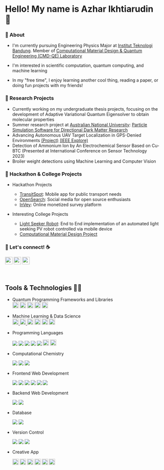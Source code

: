<h1 align="left">Hello! My name is Azhar Ikhtiarudin 👋</h1>


<h3 align="left">🔷 About</h3>


- I'm currently pursuing Engineering Physics Major at [Institut Teknologi Bandung](https://itb.ac.id). Member of [Computational Material Design & Quantum Engineering (CMD-QE) Laboratory](https://cmd.tf.itb.ac.id/)

- I'm interested in scientific computation, quantum computing, and machine learning

- In my "free time", I enjoy learning another cool thing, reading a paper, or doing fun projects with my friends!


<h3 align="left">🔷 Research Projects</h3>

- Currently working on my undergraduate thesis projects, focusing on the development of Adaptive Variational Quantum Eigensolver to obtain molecular properties
- Summer research project at [Australian National University](https://anu.edu.au): [Particle Simulation Software for Directional Dark Matter Research](https://github.com/azhar-ikhtiarudin/frt-research-project)
- Advancing Autonomous UAV Target Localization in GPS-Denied Environments [(Project)](https://github.com/azhar-ikhtiarudin/uav-path-planning-algorithm) [(IEEE Explore)](https://ieeexplore.ieee.org/abstract/document/10284425)
- Detection of Ammonium Ion by An Electrochemical Sensor Based on Cu-BTC (Presented at International Conference on Sensor Technology 2023)
- Broiler weight detections using Machine Learning and Computer Vision 

<h3 align="left">🔷 Hackathon & College Projects</h3>

- Hackathon Projects
    - [TransitSpot](https://github.com/omaewa-mo-shinderu-APEC/TransitSpot): Mobile app for public transport needs
    - [OpenSearch](https://github.com/GarudaHacksMafiaTeam/OpenSearch): Social media for open source enthusiasts
    - [InVey](https://github.com/findit-omae-wa-mou-shindeiru/Invey): Online monetized survey platform

- Interesting College Projects
    - [Light Seeker Robot](https://github.com/MSMazaya/Tubes-LTF2): End to End implementation of an automated light seeking PV robot controlled via mobile device
    - [Computational Material Design Project](https://github.com/azhar-ikhtiarudin/computational-material-design)


<h3 align="left">🔷 Let's connect! ☕</h3>

<a href="https://www.linkedin.com/in/azhar-ikhtiarudin/"><img src="https://img.shields.io/badge/linkedin-%230077B5.svg?style=for-the-badge&logo=linkedin&logoColor=white" height="24px"></a>
<a href="mailto: 13320041@mahasiswa.itb.ac.id"><img src="https://img.shields.io/badge/email-0078D4?style=for-the-badge&logo=microsoft-outlook&logoColor=white" height="24px"></a>
<a href="https://azhar.ikhtiarudin.com/"><img src="https://img.shields.io/badge/Personal%20website-4285F4?style=for-the-badge&logo=GoogleChrome&logoColor=white" height="24px">
</a>

<!-- <a href="https://www.instagram.com/azhar.ikhtiarudin/" ><img src="https://img.shields.io/badge/Instagram-%23E4405F.svg?style=for-the-badge&logo=Instagram&logoColor=white" height="24px"> </a> -->
<br/>

## Tools & Technologies 👨‍💻

- Quantum Programming Frameworks and Libraries<br>
    <a href="https://qiskit.org/" target="_blank"><img alt="Qiskit" height="20px" src="https://img.shields.io/badge/Qiskit-%3333333.svg?style=for-the-badge&logo=Qiskit&logoColor=white" /></a>
    <a href="https://pennylane.ai/" target="_blank"><img alt="PennyLane" height="20px" src="https://img.shields.io/badge/PennyLane-%3333333.svg?style=for-the-badge&logo=data%3Aimage%2Fpng%3Bbase64%2CiVBORw0KGgoAAAANSUhEUgAAAe8AAAHpCAMAAACcDkTiAAAABlBMVEVMaXEAAACaXKEdAAAAAXRSTlMAQObYZgAABc1JREFUeNrs0dEJw0AQQ8Fc%2F03nyxVICJ%2BZKWBZnn68HgAAAAAAAAAAAAAAAAAAAJxH48r86c9ZR%2BsdsXRgmq12xNaBabjGEWunlt1qR6wdWHarHTF2YBmuccTcqWG42hFzB5bdakesHRiG69S3dmgYrnbE3IFhuNoRcweG4Tr1zZ0ZhuvUN3dmGK5U39yRXbhWfXNHLgxn7sSN4ewdmITbD37%2B7d1BbsRkEITR9v0vDSs0sAElaNpd9b4T2H6uX1YWmZ%2FFu%2BqqgbvqLvDntfEue3C4f9jZofD%2BWWeHgrttJ7x%2F0l3vp43buYj7fwJ%2FrsS7y%2Fsp8%2FbZg%2Fv34M%2BpeK96L8T7V%2BDPubq4eT%2B8V70X4n3AWwsFc4u3MrzFW7yFm7d4i7d4i7d4i7f8vUW8xVu8xZt3Ebgmwlu8xVvTBK6J9RZvTSq4eGt4804F1%2FDmnQqu4c07FVzDm3cquIY37lRwTRO4hjfvVHANb96p4BreuFPBNcBxp3prgOPmjfsiuHjjBs4bOG7eAd7AcfPGDfz6s5omcAOZKm8TmSZwI5kqb%2BDTBO5MnyZv320zTeDApwkc%2BCx4E3%2FWmg1w4ue4eX8U4J0IDnyWvIlf5QZ%2BCHzWwInf5Ob9UYB3Djjw2fQGvnBtXwInzhv4XW7gnx3wXgAHfoabN2%2FgH73wic22N%2FDT3MD%2FFu%2FFeM%2FcBp85D74%2F70PgEwB%2Bm3vhDvwf%2BQXvvYEfB7%2FPvXAPvDe5gX8WOe%2F9t%2FYK%2BP68F7yBB8x7%2Fb3lvcC9%2BuKe8N6fd8DAD4BHc6%2FdC%2B8VbuAfFcx78%2B3l%2Fc%2Fmm97AK7hXb%2BgAeK438P2nkz7wd4l3cM8bFsR7BviXS5z3MvjcAk%2Fg3h%2F4a8VD570%2F8JeKt3DPA3zVeyYWfF4M3jLvl9xbrfdMJ%2Fi2eM28X%2FM2V3rP1A58V7xo3u95n%2Bu8Z6oHvihewP3KW9z3fnh%2F9R57vGcv4E3zfttb3eE9Y%2BB74BvcBr4nXnWaD%2FCNh%2BBE3xNffgYGPpPsPWPgq5e0wG3gC9fEuxN8kdvAFy5q5uFd9PtAXfMG%2Fpp7d6LPZHlPkfc%2B%2BH4zBl4EPgs50XEbOG%2FgCzcNnLcTHbeB4zbwq97AcRs4bwPHffCTjbeBd3EbeBe3gfMGjps37xBw3LmfbLwNvIvbwHHnDpw3cNy5JzpvA8edO3DeBo4bOG7evEPAced%2BsvE28C5uA8edO3DewHHz5p0Ljjv3k423gXdxGzhuvziZ6w0cN2%2FewHEf%2FGTjbeC4uwaey23gvIHncjvReRt4LreB8zbwLm4Dz%2BU2cN7Aceee6LwNvIvbwHO5gfM28Fxu4LyBR3M70XkbOG4DT%2BEG3u3tRM%2Fl5s0beDg374d388Bxdw08lxs4b%2BD53Lwf3rUDx901cN5dA8fdNfBcbuC8geMuOdErvQ0ct4EHcwPP5ebNG3gXt0%2B2Lm4D7%2BI28C5uA%2B%2FiNvAubuBd3E70Lm4Dr9LmjRs4bd60geMGTpv3f7FWhmkXNu8%2FC8cG%2Fu%2By4i3ewFO8xVvB3uKtYG%2FxFm%2FgKd4ycAV7i7eCvcVbvIGneIu3gr3FW8He4i3ewHm%2FPt4CLt7iDTzFW7zFOzje4h0cb%2FEGzjsl3uIdHG%2FxDo63eAPnnRJv8Q7OwMU7ON7iDZx3SrzFOzje4g2cd3C4gfNOibd4B8dbvIHzDg43cN4p8RZu4LxT4i3cwfEWbuC8Q%2BIt3MBxJ4c7ON7CDZx3cLiB4w4ON3DcvHGnhBs4bt64U8LNmzZw3CHRBk4bOO2UaAOHzRt2SrRTAi7e4n0x3gIu3uINnHdKvMU7ON7inZKBy8DFOzjewh0cb%2FEOjrd4A%2BedEm%2FxDo63cAPnnRJv8eaNOzjevHEHxxs47pR4izdv3MB5h4QbOG7gvGPCzRs3cNwp8QaOGzjumHADxw0cd0y0ieMGTjsn3MRpE6edFG3itNODjRx1Q6D%2FSpIkSZIkSZIkSZIkSZIkSZIk6Q8uCso58vVuCgAAAABJRU5ErkJggg%3D%3D&logoColor=black" /></a>
    <a href="https://www.tensorflow.org/quantum" target="_blank"><img alt="TensorFlow Quantum" height="20px" src="https://img.shields.io/badge/TensorFlow%20Quantum-%3333333.svg?style=for-the-badge&logo=data%3Aimage%2Fpng%3Bbase64%2CiVBORw0KGgoAAAANSUhEUgAAAKgAAADNCAMAAAAbrMtvAAABMlBMVEUcR3oiSHcjSHcjSXckSXYlSXYmSHUnSXUoSXQrSXIrSnIuSnEwS3AxTG8yTG4yTG8zTG40TG40TW00TW41TW02TWw2TW03TWw5Tms8Tmk9Tmk%2FT2dAT2dAUGdBT2dBUGZBUGdCUGZDUGVDUGZDUWZEUGVFUWRFUWVGUWRKUmFKUmJMU2BTVF1WVFtYVVpbVlhbV1hiWlVsWk9tWk9vW05xW010XEt0XUt1XUt9YEaBYkSNYz2NZj2dZzWeZzShZzOhaDO7cyXCcCHDcSDDciDQcxrRdRnYdhXaeBTdehLiexDkew%2Flfg7oewzqewz6fgP6gAP%2BgwD%2FfgD%2FfwD%2FgAD%2FgQD%2FggD%2FgwD%2FhAD%2FhQD%2FhgD%2FhwD%2FiAD%2FiQD%2FigD%2F%2F%2F%2F5%2Bvr3%2Bfn09fb19vf29%2Fj%2F%2F%2F8Eoe3YAAAAZXRSTlMAAAAAAAAAAAAAAAAAAAAAAAAAAAAAAAAAAAAAAAAAAAAAAAAAAAAAAAAAAAAAAAAAAAAAAAAAAAAAAAAAAAAAAAAAAAAAAAAAAAAAAAAAAAAAAAAAAAAAAAAAAAAAAAADBQgI%2FPpD%2F74AAAR6SURBVHjaYoinFkhNjY%2BNi4sDUgBm56MAgSAIAJja%2BLfAjw63bUoUJERAVOsoj6i%2BUV6i9IzyEaVh1NcozaL8itIoyr%2BoLlEuonSIMhClPGowSmmU8ai6KFNRiqKmoxREWYmSHGU1KjPKRpS0qM0oKVH2o4RHORMVG%2BVYlLgoR6MERR2PEhAlIup0lKAoR6MCoxyLEht1Jkp4lP0oKVE2o9KibETJjLIYJTtqJUpBlNkoRVGmogqjDEepjRqLUh7lOkqLKBdRbaL8idIp6leUZlG%2BRWkY5SOqaZQbe%2FaO6zYMhGF0qSfN7H8Laa8Rxh758jXAfK2InwcqpaLQ6Dfa0IY2tKENbWhDi0H5PdR6KGIClLVQpkFZCDUVyiIos6FWQFkAZTrUIihToayDmgdlKZQ5UJZDmQC1BUoSmltcCfUbKBuhfAtlM5SvoA5AeQzlDNQzKMeg5KHMhD6XSkKthiakCShboHnqGMo2aJI6htoKTVDHUDZCM1JDKLuhCeq%2FUI5AE9RXqEPQBPUmaJSBRpSBRpSBRhlorIA2tKENbWhDG9rQhja0oQ1taEMbShkoZaDKQCkDpQxUGShloJSBUgaqDJQyUCKKQHkObWhDG9rQhka8dic0xl0GjXfdA41P3QGNTKeh%2BcpAI8pA4zooEtLj0LfD90A%2FTd8C%2FTx%2BBTQ1fwGUnPQw1LjboE%2FuOAh9eMkx6McvOldAx6j3Fx2AjkQJ6k5oQvPaQeiYknq%2BDJpgSh05D314aC%2F0T2boPDQ7cw804ou%2Fe8%2Bg%2FB4aiSZAKQNVBsoJaHwDpQyUMlBloJSBUgaqDJS3UBdB%2BS%2BUSEFtgjKGykHBJqgBFBhBhyR7oLxCgxTUjzZB%2BQElB%2FXaJqiI%2BNu8XWCpEQQBGI67r%2FvWrMZ94%2B6edKanBanI3v8KuEM1xbxC%2Fmc4H4xbFYoMaE8pBqG%2FBykupXVSyhhjrXXOee8zmUy2VC5XhiIyoCR1AqEElYLi%2BKD0n7o%2FeijS0BD17yRA%2Bec4jxFKU%2FtBUR4a%2BC4mlYBaNQYofVCJhr7LuniEUILK2Ju38vjJD2MEoUwpQaX3jy4cO7X97Ks3amhQJrV6l3LiAYC16YubL75lYyFouv3fzTvUPnwot3Tg2lNiBBCAMhfu5PUk2ITC7oWTjBGABSWlNLXrdTS0NgJ8d%2FJQ9iljAWcTWhsBLn%2B2Jh4OlKb%2BD0OxGwq7Z5YffUq0GJSW8qHYCwrR3Myp51mjxKC0IT201vLU3Tc%2BFoZiiPA%2F%2BCISGq0fPPc2Z5QAlLlw%2Fx96BQ0F2JpdffndKQEoT%2Fo%2FPNxpKETLB6588VqJQmnKv7CThpbaPXX9vTZKFIoDn6iJ%2FaEQzZ%2B49yuRhNIeKuRAAXaO7yWJEoViSmYYChuH7xujUkBFqMiHwvrR8tCPqwlBEdlMPhS2j%2B%2F91DWn1koGimwmHwob52%2Fculnp6oNfGSEoIpfJh8La7HS1S0cevrKGCWXEZtJQou2zp%2B%2B8LtE0E8qIgUwBhWj90OLtDx9NLme0DHSwqxiLfQiyQ6GK9nMAAAAASUVORK5CYII%3D&logoColor=white" /><a/>
    <a href="https://quantumai.google/cirq" target="_blank"><img alt="Cirq" height="20px" src="https://img.shields.io/badge/Cirq-%3333333.svg?style=for-the-badge&logo=data%3Aimage%2Fpng%3Bbase64%2CiVBORw0KGgoAAAANSUhEUgAAAMAAAADACAMAAABlApw1AAAACVBMVEUAAAD%2F%2F%2F8AAABzxoNxAAAAAnRSTlMAAHaTzTgAAAMbSURBVHja7d2BZjRJFIbhb8%2F9X%2FSywjL8f3V5TndNxykITOJ9ur4QMZL88%2FIzgN8IGMAABjCAAcRO%2FXxYnGycJwH%2Fx5UTAAD5QDgO%2BGxzAgEg3y%2FBAZjvBAdovxMcYPkucIDlOwEA0A%2BEA4Banw1nP0Dy%2FRIAAP1AeBhQOydAcADl%2ByU4wPuJ4ADK9x05gPL9Ehzg%2FURwAOQDAQCQn6RJUASA%2Fj4CASA%2FSTURegFXn37zXTlgfxa9O3LAfk1aCQ7I7h56dwQAeZJ%2BCQ6whiABALAeJjiAHr%2FvyAGU7wQH%2BHp8Rw7o%2F4GmNqAGaM%2FfIzigeT37BAXc8%2FizQ0ZAf%2F72JRCgcz1O6AdQ%2Fg7eAL4eJzDA16M7QoCvxwkG8PX4jhDg6%2FFLQICvxwkKgHwnIMDX4wQGQL4LHID5TggAeD1OSAiA%2BU4IATDfBQkAdD1OSAiA%2BU4IATDfBYkA8t%2BBfCUkBMDH74QYQPP9OOBovgPqaL8DPP%2BbATlx%2Bn8r8VbAT%2F73Axb53w9Y5L8AsOj%2FesAi%2F%2FsBi%2FwXABb97wNUvRtQAxjAAAYwgAEMYAADGMAABjCAAQxgAAMYwAAGMIABDGAAAxjAAAYwgAEM4PcC6t2AqqonAOff%2FO2As2%2B%2Fd0A7oT7OI4Dqzf84TwCq7uuvegDQQ6g%2FngcALqi%2FngcARqg6CXBCnQesCZR%2FH8AFdam%2FbgI44Vp%2BPQmoas5PPQ2o6s0%2FAKi%2B8dcZQFXX%2BI8BquLrOQuo0vXcDViH0HoEkCwB1wQF6zFAloDKNQKshwDJCnCVAPkGSD4BsCNYDwDyCbAdbb%2FIAckHwAj7r3BA8gmgHe1%2FEQdkCXDCQvfA39yNEdaf3Qhwwma%2BA6BtDV3KHbAQwI422A7oJuzkVxxwx452vA7ov4SNVwLACH5XlW5AZ9vFfAL4JcBJBHCeEAGcJyQGcEGJIHHAwUtIGHCUkF6AEyzfAS4I5APgBCF3AZwg%2BQ545BKSU4AeQk4CnJAcBti3QnIQ4JeQnAQ4IecBsqPkIMAvITkPkP86mHMAJyzyCfCeM4ABDGAAAxjAq8%2B%2F636IWYQLuCcAAAAASUVORK5CYII%3D&logoColor=black" /><a/>
    <a href="https://qutip.org/" target="_blank"><img alt="QuTiP" height="20px" src="https://img.shields.io/badge/QuTiP-%3333333.svg?style=for-the-badge&logo=data%3Aimage%2Fpng%3Bbase64%2CiVBORw0KGgoAAAANSUhEUgAAAgQAAAD%2BCAMAAABySu3yAAAABlBMVEVHcEz%2F%2F%2F%2BflKJDAAAAAXRSTlMAQObYZgAAA6RJREFUeNrt3VVixEYQANGp%2B186E%2BZE0hpWrVf%2FBrmfeWBpJ0mSJEmSVEvPrqKAAQogoIABCCCggAEIFAUMQKAgUBQwAIGCQFHAAAQKAkUBAxAoCBQEigIGIFAQKAhsJ2i8Av3fTIPASvIgsIg4CCwijgKLiCGwfjQIrB8NAksHo8DSQQisGgsCq8YgmF0Q6NBgo%2BByEDAyZplAFxG0w%2BCmCPoYBL5hQFAU3KJeR9DMo20gCAIIOmGge59qoiBQ%2F9oZBA60gKA7n2WgPg8BBQMQBAEEHTfQjXcwq49C0M9BcMM6pqDj2bcIwQ6Ce9VnIAiCiQg62aDdShB0EUEQQLCj4C4FgYJAB2dWFIy92DYIHD0QBHadH51ZFMzdZgiBzUVHRxYE4wzUrRB8KhsLiY%2FOrG9UcA3O0Swf7AYI6rMUMFD3QFAUvNRHzXb14bml%2F4v6%2FOFez93cX1PvnBt5ISgIGOgLLmN1Z0kQPK5%2B7SYG%2BvwrGN1X0f0V9BoC6wWaheCCAjcVNABBEFw3UKsGKIiCVxA0AUEQnCkI1EgFUXCiRiIIAgii4ESNRBAEZ2pAEDDwGhpBoO4VBARQgAAECHCAAAgIcEAABwiAgAAHCHCAAAcIcIAABghwQAAHCHCAAAcEYEAABwRwQAAHBHBAAAcEYEAABwRwQAAHBHBAAAYEcEAABwRgQAAHBHBAAAcEYEAABwRwQAAHBHBAAAcEgAAABwBwQAAIAICQOEgccIAACACQYP4kmD8Lxk%2BD4dNg%2BDSYPgvGD4Pps2D4GABAAQIUMEABAxQwgAEDFDBAAQMUMPBeCrTGGaDgwkDHGaDgwjyffQ%2FSWisG1mgDuyPP48e70QZ2H%2FpBsA9w3bRDz%2FNoAg9AsI49zoMN7B53V67N8Vcfft26g0%2FjeIhn3J3urJTLT76e0zMN7Bj4Y06MYmD3SAOLgScwWP8TBOMZrP%2BPgeEM1pEYmMxgHYyBsQquPzECO0cEtfQwAzsGxiFYF0JglIJ1MQT%2BXNkeoBBQCKgQUASoEFAIqBBQDKgYUAwoBlQMKAZUDCgGFAMqBhQDKgYUAwoBFQM6PpoYgGCNNaAzs2EAgt1IAzo7nIkGdHo6DECwG0dAl%2BbDAAS7UQZ0dUAIQLBjAILdFAN6aUYhAMFuAgG9PCYGINghMFjBOh4CEOwIGKng4ity08CTEezK2dI3zeesINiJAUGwUzGgIFAxoGJAxYAY2KkY0GcQkCRJkiRJkiT9APFPtE6BvHLqAAAAAElFTkSuQmCC&logoColor=white&logoWidth=30" /></a>

- Machine Learning & Data Science  
    <a href="https://www.tensorflow.org/" target="_blank"><img alt="TensorFlow" height="20px" src="https://img.shields.io/badge/TensorFlow-%3333333.svg?style=for-the-badge&logo=TensorFlow&logoColor=white" />
    </a> <a href="https://pytorch.org/" target="_blank"><img alt="PyTorch" height="20px" src="https://img.shields.io/badge/PyTorch-%3333333.svg?style=for-the-badge&logo=PyTorch&logoColor=white" />
    </a><a href="https://opencv.org/" target="_blank"><img alt="OpenCV" height="20px" src="https://img.shields.io/badge/opencv-%3333333.svg?style=for-the-badge&logo=opencv&logoColor=white" /></a>
    <a href="https://keras.io/" target="_blank"><img alt="Keras" height="20px" src="https://img.shields.io/badge/Keras-%3333333.svg?style=for-the-badge&logo=Keras&logoColor=white" /></a>
    <a href="https://scikit-learn.org/stable/" target="_blank"><img alt="scikit-learn" height="20px" src="https://img.shields.io/badge/scikit--learn-%3333333.svg?style=for-the-badge&logo=scikit-learn&logoColor=white" /></a>
    <a href="https://matplotlib.org" target="_blank"><img src="https://img.shields.io/badge/Matplotlib-%3333333.svg?style=for-the-badge&logo=Matplotlib&logoColor=black" height="20px"></a>

- Programming Languages<br>
    <p>
    <img src="https://img.shields.io/badge/-Python-333333?style=flat-square&logo=Python">
    <img src="https://img.shields.io/badge/-C-333333?style=flat-square&logo=C">
    <img src="https://img.shields.io/badge/-C++-333333?style=flat-square&logo=Cplusplus">
    <img src="https://img.shields.io/badge/-JavaScript-333333?style=flat-square&logo=javascript">
    <img src="https://img.shields.io/badge/-Shell-333333?style=flat-square&logo=gnu+bash">
    <img alt="LaTeX" height="20px" src="https://img.shields.io/badge/latex-%3333333.svg?style=for-the-badge&logo=latex&logoColor=white" />
    <img alt="Markdown" height="20px" src="https://img.shields.io/badge/markdown-%3333333.svg?style=for-the-badge&logo=markdown&logoColor=white" />
    </p>
- Computational Chemistry <br>
    <p>
    <img src="https://img.shields.io/badge/-OpenFermion-333333?style=flat-square&logo=sql">
    <img src="https://img.shields.io/badge/-PySCF-333333?style=flat-square&logo=sql">
    <img src="https://img.shields.io/badge/-Psi4-333333?style=flat-square&logo=sql">
    </p>
  
- Frontend Web Development<br>
    <p>
    <img src="https://img.shields.io/badge/-React-333333?style=flat-square&logo=react">
    <img src="https://img.shields.io/badge/-Vue.Js-333333?style=flat-square&logo=vue.js">
    <img src="https://img.shields.io/badge/-Next.Js-333333?style=flat-square&logo=next.js">
    <img src="https://img.shields.io/badge/-Bootstrap5-333333?style=flat-square&logo=bootstrap">
    <img src="https://img.shields.io/badge/-Sass-333333?style=flat-square&logo=sass">
    <img src="https://img.shields.io/badge/-Tailwind-333333?style=flat-square&logo=tailwind-css">
    </p>

- Backend Web Development<br>
    <p>
    <img src="https://img.shields.io/badge/-Netlify-333333?style=flat-square&logo=netlify">
    <img src="https://img.shields.io/badge/-Heroku-333333?style=flat-square&logo=heroku">
    </p>
- Database<br>
    <p>
    <img src="https://img.shields.io/badge/-MySQL-333333?style=flat-square&logo=mysql">
    <img src="https://img.shields.io/badge/-Firebase-333333?style=flat-square&logo=firebase">
    </p>

- Version Control
    <p>
    <img src="https://img.shields.io/badge/-Git-333333?style=flat-square&logo=git">
    <img src="https://img.shields.io/badge/-Gitlab-333333?style=flat-square&logo=gitlab">
    <img src="https://img.shields.io/badge/-Github-333333?style=flat-square&logo=github">
    </p>

- Creative App <br>
    <p>
    <img height='20px' src="https://img.shields.io/badge/-Figma-333333?style=flat-square&logo=figma">
    <img height='20px' src="https://img.shields.io/badge/-Adobe%20XD-333333?style=flat-square&logo=adobe%20XD">
    <img height='20px' src="https://img.shields.io/badge/adobe%20photoshop-%3333333.svg?style=for-the-badge&logo=adobe%20photoshop&logoColor=white">
    <img height='20px' src="https://img.shields.io/badge/adobe%20illustrator-%3333333.svg?style=for-the-badge&logo=adobe%20illustrator&logoColor=white">
    <img height='20px' src="https://img.shields.io/badge/Adobe%20After%20Effects-333333.svg?style=for-the-badge&logo=Adobe%20After%20Effects&logoColor=white">
    <img height='20px' src="https://img.shields.io/badge/Adobe%20Lightroom-333333.svg?style=for-the-badge&logo=Adobe%20Lightroom&logoColor=white">
    </p>

<!-- ## Certificate 📄
Here is [my programming certificate](Certificate.md) from various course providers. -->